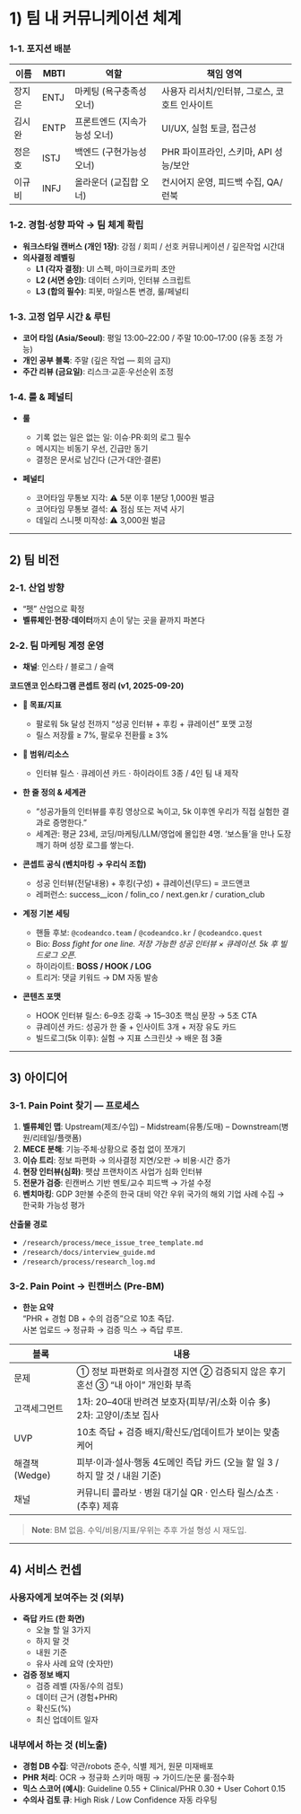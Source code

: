 # 1) 팀 내 커뮤니케이션 체계

### 1-1. 포지션 배분

| 이름   | MBTI | 역할 | 책임 영역 |
|--------|------|------|-----------|
| 장지은 | ENTJ | 마케팅 (욕구충족성 오너) | 사용자 리서치/인터뷰, 그로스, 코호트 인사이트 |
| 김시완 | ENTP | 프론트엔드 (지속가능성 오너) | UI/UX, 실험 토글, 접근성 |
| 정은호 | ISTJ | 백엔드 (구현가능성 오너) | PHR 파이프라인, 스키마, API 성능/보안 |
| 이규비 | INFJ | 올라운더 (교집합 오너) | 컨시어지 운영, 피드백 수집, QA/런북 |

### 1-2. 경험·성향 파악 → 팀 체계 확립
- **워크스타일 캔버스 (개인 1장)**: 강점 / 회피 / 선호 커뮤니케이션 / 깊은작업 시간대     
- **의사결정 레벨링**
  - **L1 (각자 결정)**: UI 스펙, 마이크로카피 초안  
  - **L2 (서면 승인)**: 데이터 스키마, 인터뷰 스크립트  
  - **L3 (합의 필수)**: 피봇, 마일스톤 변경, 룰/페널티  

### 1-3. 고정 업무 시간 & 루틴
- **코어 타임 (Asia/Seoul)**: 평일 13:00–22:00 / 주말 10:00–17:00 (유동 조정 가능)  
- **개인 공부 블록**: 주말 (깊은 작업 — 회의 금지)  
- **주간 리뷰 (금요일)**: 리스크·교훈·우선순위 조정  

### 1-4. 룰 & 페널티
- **룰**
  - 기록 없는 일은 없는 일: 이슈·PR·회의 로그 필수  
  - 메시지는 비동기 우선, 긴급만 동기  
  - 결정은 문서로 남긴다 (근거·대안·결론)  

- **페널티**
  - 코어타임 무통보 지각: ⚠ 5분 이후 1분당 1,000원 벌금  
  - 코어타임 무통보 결석: ⚠ 점심 또는 저녁 사기  
  - 데일리 스니펫 미작성: ⚠ 3,000원 벌금  

---

## 2) 팀 비전

### 2-1. 산업 방향
- “펫” 산업으로 확정  
- **벨류체인·현장·데이터**까지 손이 닿는 곳을 끝까지 파본다  

### 2-2. 팀 마케팅 계정 운영
- **채널**: 인스타 / 블로그 / 슬랙  

**코드앤코 인스타그램 콘셉트 정리 (v1, 2025-09-20)**  

- **🎯 목표/지표**
  - 팔로워 5k 달성 전까지 “성공 인터뷰 + 후킹 + 큐레이션” 포맷 고정  
  - 릴스 저장률 ≥ 7%, 팔로우 전환률 ≥ 3%  

- **🧭 범위/리소스**
  - 인터뷰 릴스 · 큐레이션 카드 · 하이라이트 3종 / 4인 팀 내 제작  

- **한 줄 정의 & 세계관**
  - “성공가들의 인터뷰를 후킹 영상으로 녹이고, 5k 이후엔 우리가 직접 실험한 결과로 증명한다.”  
  - 세계관: 평균 23세, 코딩/마케팅/LLM/영업에 몰입한 4명. ‘보스들’을 만나 도장깨기 하며 성장 로그를 쌓는다.  

- **콘셉트 공식 (벤치마킹 → 우리식 조합)**
  - 성공 인터뷰(전달내용) + 후킹(구성) + 큐레이션(무드) = 코드앤코  
  - 레퍼런스: success__icon / folin_co / next.gen.kr / curation_club  

- **계정 기본 세팅**
  - 핸들 후보: `@codeandco.team` / `@codeandco.kr` / `@codeandco.quest`  
  - Bio: *Boss fight for one line. 저장 가능한 성공 인터뷰 × 큐레이션. 5k 후 빌드로그 오픈.*  
  - 하이라이트: **BOSS / HOOK / LOG**  
  - 트리거: 댓글 키워드 → DM 자동 발송  

- **콘텐츠 포맷**
  - HOOK 인터뷰 릴스: 6–9초 강훅 → 15–30초 핵심 문장 → 5초 CTA  
  - 큐레이션 카드: 성공가 한 줄 + 인사이트 3개 + 저장 유도 카드  
  - 빌드로그(5k 이후): 실험 → 지표 스크린샷 → 배운 점 3줄  

---

## 3) 아이디어

### 3-1. Pain Point 찾기 — 프로세스
1. **벨류체인 맵**: Upstream(제조/수입) – Midstream(유통/도매) – Downstream(병원/리테일/플랫폼)  
2. **MECE 분해**: 기능·주체·상황으로 중첩 없이 쪼개기  
3. **이슈 트리**: 정보 파편화 → 의사결정 지연/오판 → 비용·시간 증가  
4. **현장 인터뷰(심화)**: 펫샵 프랜차이즈 사업가 심화 인터뷰  
5. **전문가 검증**: 린캔버스 기반 멘토/교수 피드백 → 가설 수정  
6. **벤치마킹**: GDP 3만불 수준의 한국 대비 약간 우위 국가의 해외 기업 사례 수집 → 한국화 가능성 평가  

**산출물 경로**
- `/research/process/mece_issue_tree_template.md`  
- `/research/docs/interview_guide.md`  
- `/research/process/research_log.md`  

### 3-2. Pain Point → 린캔버스 (Pre-BM)

- **한눈 요약**  
  “PHR + 경험 DB + 수의 검증”으로 10초 즉답.  
  사본 업로드 → 정규화 → 검증 믹스 → 즉답 루프.  

| 블록 | 내용 |
|------|------|
| 문제 | ① 정보 파편화로 의사결정 지연 ② 검증되지 않은 후기 혼선 ③ “내 아이” 개인화 부족 |
| 고객세그먼트 | 1차: 20–40대 반려견 보호자(피부/귀/소화 이슈 多)<br>2차: 고양이/초보 집사 |
| UVP | 10초 즉답 + 검증 배지/확신도/업데이트가 보이는 맞춤 케어 |
| 해결책 (Wedge) | 피부·이과·설사·행동 4도메인 즉답 카드 (오늘 할 일 3 / 하지 말 것 / 내원 기준) |
| 채널 | 커뮤니티 콜라보 · 병원 대기실 QR · 인스타 릴스/쇼츠 · (추후) 제휴 |

> **Note**: BM 없음. 수익/비용/지표/우위는 추후 가설 형성 시 재도입.

---

## 4) 서비스 컨셉

### 사용자에게 보여주는 것 (외부)
- **즉답 카드 (한 화면)**  
  - 오늘 할 일 3가지  
  - 하지 말 것  
  - 내원 기준  
  - 유사 사례 요약 (숫자만)  
- **검증 정보 배지**  
  - 검증 레벨 (자동/수의 검토)  
  - 데이터 근거 (경험+PHR)  
  - 확신도(%)  
  - 최신 업데이트 일자  

### 내부에서 하는 것 (비노출)
- **경험 DB 수집**: 약관/robots 준수, 식별 제거, 원문 미재배포  
- **PHR 처리**: OCR → 정규화 스키마 매핑 → 가이드/논문 룰·점수화  
- **믹스 스코어 (예시)**: Guideline 0.55 + Clinical/PHR 0.30 + User Cohort 0.15  
- **수의사 검토 큐**: High Risk / Low Confidence 자동 라우팅  
